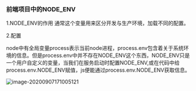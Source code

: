 ### 前端项目中的NODE_ENV

1.NODE_ENV的作用
通常这个变量用来区分开发与生产环境，加载不同的配置。



2.配置

node中有全局变量process表示当前node进程，process.env包含着关于系统环境的信息。但是process.env中并不存在NODE_ENV这个东西，NODE_ENV只是一个用户自定义的变量，当我们在服务启动时配置NODE_ENV,或在代码中给process.env.NODE_ENV赋值，js便能通过process.env.NODE_ENV获取信息。

![image-20200907171005121](C:\Users\L\AppData\Roaming\Typora\typora-user-images\image-20200907171005121.png)

